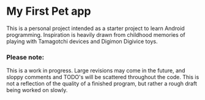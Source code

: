 # My First Pet app

This is a personal project intended as a starter project to learn Android programming. Inspiration is heavily drawn from childhood memories of playing with Tamagotchi devices and Digimon Digivice toys.

### Please note:
This is a work in progress. Large revisions may come in the future, and sloppy comments and TODO's will be scattered throughout the code. This is not a reflection of the quality of a finished program, but rather a rough draft being worked on slowly.
